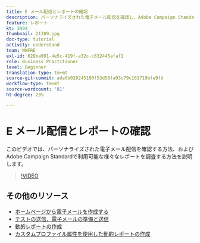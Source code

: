 ```yaml
---
title: E メール配信とレポートの確認
description: パーソナライズされた電子メール配信を確認し、Adobe Campaign Standardで利用可能な様々なレポートを調査する方法を説明します。
feature: レポート
kt: 3904
thumbnail: 21389.jpg
doc-type: tutorial
activity: understand
team: WWFRE
exl-id: 629ba991-4e5c-419f-a32c-c632445afaf1
role: Business Practitioner
level: Beginner
translation-type: tm+mt
source-git-commit: ada0b029245190f53d58fa93c79c161719bfe9fd
workflow-type: tm+mt
source-wordcount: '81'
ht-degree: 23%

---
```


# E メール配信とレポートの確認

このビデオでは、パーソナライズされた電子メール配信を確認する方法、およびAdobe Campaign Standardで利用可能な様々なレポートを調査する方法を説明します。

>[!VIDEO](https://video.tv.adobe.com/v/21389?quality=12)

## その他のリソース

* [ホームページから電子メールを作成する](/help/communication-channels/email/create-email-from-homepage.md)
* [テストの送信、電子メールの準備と送信](/help/communication-channels/email/sending-test-preparing-sending-email.md)
* [動的レポートの作成](/help/reporting/creating-a-dynamic-report.md)
* [カスタムプロファイル属性を使用した動的レポートの作成](/help/reporting/custom-profile-attributes-dynamic-reports.md)
